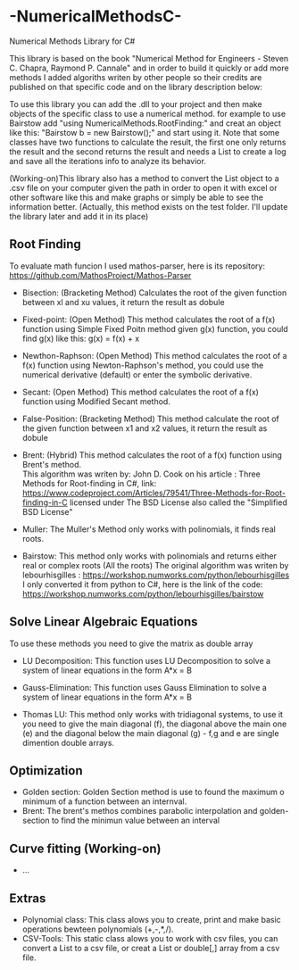 # -NumericalMethodsC-
Numerical Methods Library for C# 

This library is based on the book "Numerical Method for Engineers - Steven C. Chapra, Raymond P. Cannale"
and in order to build it quickly or add more methods I added algoriths writen by other people so
their credits are published on that specific code and on the library description below:

To use this library you can add the .dll to your project and then make objects of the specific class to use a numerical method.
for example to use Bairstow add "using NumericalMethods.RootFinding:" and creat an object like this: "Bairstow b = new Bairstow();" and start using it. Note that some classes have two functions to calculate the result, the first one only returns the result and the second returns the result and needs a List<string> to create a log and save all the iterations info to analyze its behavior.

(Working-on)This library also has a method to convert the List<string> object to a .csv file on your computer given the path in order to open it with excel or other software like this and make graphs or simply be able to see the information better. (Actually, this method exists on the test folder. I'll update the library later and add it in its place)

## Root Finding 

To evaluate math funcion I used mathos-parser, here is its repository:
https://github.com/MathosProject/Mathos-Parser

* Bisection:
(Bracketing Method) Calculates the root of the given function between xl and xu values, it return the result as dobule

* Fixed-point:
(Open Method) This method calculates the root of a f(x) function using Simple Fixed Poitn method given g(x) function, you could find g(x) like this: g(x) = f(x) + x
  
* Newthon-Raphson:
(Open Method) This method calculates the root of a f(x) function using Newton-Raphson's method, you could use the numerical derivative (default) or enter the symbolic derivative.
  
* Secant:
(Open Method) This method calculates the root of a f(x) function using Modified Secant method.
  
* False-Position:
(Bracketing Method) This method calculate the root of the given function between x1 and x2 values, it return the result as dobule
  
* Brent:
(Hybrid) This method calculates the root of a f(x) function using Brent's method.       
This algorithm was writen by: John D. Cook on his article : Three Methods for Root-finding in C#,
link:              https://www.codeproject.com/Articles/79541/Three-Methods-for-Root-finding-in-C
licensed under The BSD License also called the "Simplified BSD License"
  
* Muller:
The Muller's Method only works with polinomials, it finds real roots.
  
* Bairstow:
This method only works with polinomials and returns either real or complex roots (All the roots)
The original algorithm was writen by lebourhisgilles : https://workshop.numworks.com/python/lebourhisgilles
I only converted it from python to C#, here is the link of the code: https://workshop.numworks.com/python/lebourhisgilles/bairstow

## Solve Linear Algebraic Equations
To use these methods you need to give the matrix as double array 
  
* LU Decomposition:
This function uses LU Decomposition to solve a system of linear equations in the form A*x = B
  
* Gauss-Elimination:
This function uses Gauss Elimination to solve a system of linear equations in the form A*x = B
  
* Thomas LU:
This method only works with tridiagonal systems, to use it you need to give the main diagonal (f), the diagonal above the main one (e) and the diagonal below the main diagonal (g) - f,g and e are single dimention double arrays.
 
## Optimization 
* Golden section:
Golden Section method is use to found the  maximum o minimum of a function between an internval.
* Brent:
The brent's methos combines parabolic interpolation and golden-section to find the minimun value between an interval

## Curve fitting (Working-on)
* ...

## Extras
* Polynomial class:
This class alows you to create, print and make basic operations bewteen polynomials (+,-,*,/).
* CSV-Tools:
This static class alows you to work with csv files, you can convert a List<string> to a csv file, or creat a List<string> or double[,] array from a csv file.

